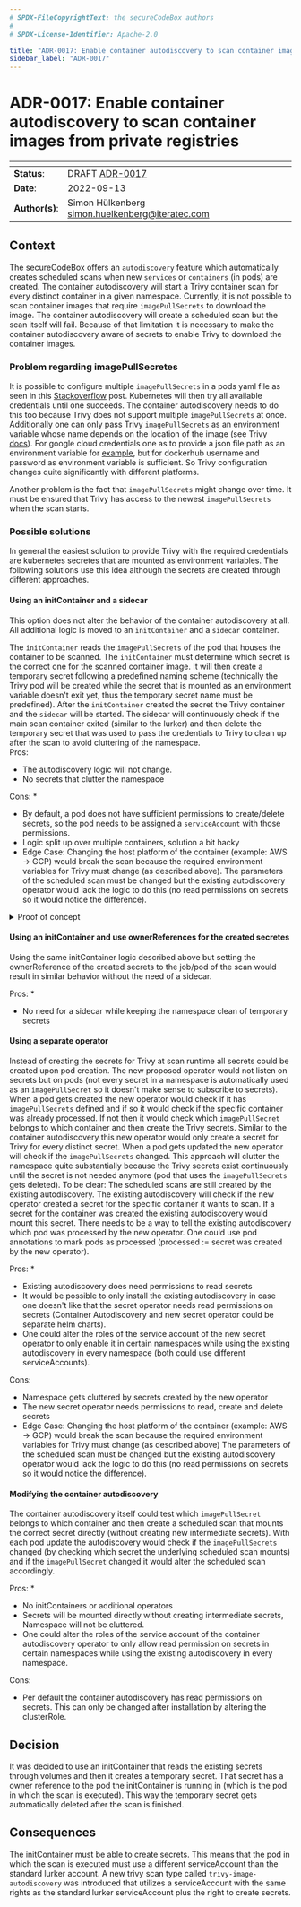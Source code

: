 ```yaml
---
# SPDX-FileCopyrightText: the secureCodeBox authors
#
# SPDX-License-Identifier: Apache-2.0

title: "ADR-0017: Enable container autodiscovery to scan container images from private registries"
sidebar_label: "ADR-0017"
---
```


# ADR-0017: Enable container autodiscovery to scan container images from private registries

| <!-- -->       | <!-- -->                                          |
|----------------|---------------------------------------------------|
| **Status**:    | DRAFT [ADR-0017](ADR-0017.md)                     |
| **Date**:      | 2022-09-13                                        |
| **Author(s)**: | Simon Hülkenberg <simon.huelkenberg@iteratec.com> |

## Context

The secureCodeBox offers an `autodiscovery` feature which automatically creates scheduled scans when new `services` or `containers` (in pods) are created. The container autodiscovery will start a Trivy container scan for every distinct container in a given namespace. Currently, it is not possible to scan container images that require `imagePullSecrets` to download the image. The container autodiscovery will create a scheduled scan but the scan itself will fail. Because of that limitation it is necessary to make the container autodiscovery aware of secrets to enable Trivy to download the container images.

### Problem regarding imagePullSecretes

It is possible to configure multiple `imagePullSecrets` in a pods yaml file as seen in this [Stackoverflow](https://stackoverflow.com/questions/67073039/multiple-imagepullsecrets-in-a-kubernetes-deployment-for-the-same-url) post. Kubernetes will then try all available credentials until one succeeds. The container autodiscovery needs to do this too because Trivy does not support multiple `imagePullSecrets` at once. Additionally one can only pass Trivy `imagePullSecrets` as an environment variable whose name depends on the location of the image (see Trivy [docs](https://aquasecurity.github.io/Trivy/v0.17.0/private-registries/)). For google cloud credentials one as to provide a json file path as an environment variable for [example](https://aquasecurity.github.io/Trivy/v0.17.0/private-registries/gcr/), but for dockerhub username and password as environment variable is sufficient. So Trivy configuration changes quite significantly with different platforms.  

Another problem is the fact that `imagePullSecrets` might change over time. It must be ensured that Trivy has access to the newest `imagePullSecrets` when the scan starts.  

### Possible solutions

In general the easiest solution to provide Trivy with the required credentials are kubernetes secretes that are mounted as environment variables. The following solutions use this idea although the secrets are created through different approaches.

#### Using an initContainer and a sidecar

This option does not alter the behavior of the container autodiscovery at all. All additional logic is moved to an `initContainer` and a `sidecar` container.  

The `initContainer` reads the `imagePullSecrets` of the pod that houses the container to be scanned. The `initContainer` must determine which secret is the correct one for the scanned container image. It will then create a temporary secret following a predefined naming scheme (technically the Trivy pod will be created while the secret that is mounted as an environment variable doesn't exit yet, thus the temporary secret name must be predefined). After the `initContainer` created the secret the Trivy container and the `sidecar` will be started. The sidecar will continuously check if the main scan container exited (similar to the lurker) and then delete the temporary secret that was used to pass the credentials to Trivy to clean up after the scan to avoid cluttering of the namespace.   
Pros: 

* The autodiscovery logic will not change.
* No secrets that clutter the namespace

Cons: 
* 
* By default, a pod does not have sufficient permissions to create/delete secrets, so the pod needs to be assigned a `serviceAccount` with those permissions.   
* Logic split up over multiple containers, solution a bit hacky
* Edge Case: Changing the host platform of the container (example: AWS -> GCP) would break the scan because the required environment variables for Trivy must change (as described above). The parameters of the scheduled scan must be changed but the existing autodiscovery operator would lack the logic to do this (no read permissions on secrets so it would notice the difference).

<details><summary> Proof of concept</summary>
This simplified example will do the following: The `initContainer` will created a secret that is mounted by the main container `imagine-this-is-Trivy`. The main container will print the value of the secret and then sleep for 10 seconds. When the main container completes the `sidecar` will delete the secret.
The real implementation wouldn't use kubectl directly nor the shared volume. This is just a simplification.

```yaml
kind: ServiceAccount
metadata:
  name: internal-kubectl
---
apiVersion: v1
apiVersion: rbac.authorization.k8s.io/v1
kind: Role
metadata:
  name: modify-secrets
rules:
- apiGroups: [""]
  resources:
  - secrets
  verbs:
  - get
  - create
  - list
  - delete
---
apiVersion: rbac.authorization.k8s.io/v1
kind: RoleBinding
metadata:
  name: modify-secrets-to-service-account
roleRef:
  apiGroup: rbac.authorization.k8s.io
  kind: Role
  name: modify-secrets
subjects:
- kind: ServiceAccount
  name: internal-kubectl
---
apiVersion: batch/v1
kind: Job
metadata:
  name: secret-test
spec:
  template:
    metadata:
      name: secret-test-pod
    spec:
      serviceAccountName: internal-kubectl
      restartPolicy: Never
      volumes:
      - name: shared-volume
        emptyDir: {}
      initContainers:
      - command:
        - sh
        - -c
        - pacman -Sy && pacman -S --noconfirm kubectl && kubectl create secret generic
          some-image-pull-secret --from-literal=username=im_a_secret!
        image: archlinux
        name: init-secret
      containers:
      - command:
        - sh
        - -c
        - echo secret is $env_test_secret && sleep 10 && touch /shared-volume/shutdown
        env:
        - name: env_test_secret
          valueFrom:
            secretKeyRef:
              key: username
              name: some-image-pull-secret
        image: archlinux
        name: imagine-this-is-Trivy
        volumeMounts:
        - name: shared-volume
          mountPath: /shared-volume
      - command:
        - sh
        - -c
        - pacman -Sy && pacman -S --noconfirm kubectl && while [ ! -f /shared-volume/shutdown ]; do echo shutdownfile not found && sleep 2; done; kubectl delete secrets some-image-pull-secret
        image: archlinux
        name: secret-deletion-on-stop-sidecar
        volumeMounts:
        - name: shared-volume
          mountPath: /shared-volume
```
</details>

#### Using an initContainer and use ownerReferences for the created secretes

Using the same initContainer logic described above but setting the ownerReference of the created secrets to the job/pod of the scan would result in similar behavior without the need of a sidecar.

Pros:
* 
* No need for a sidecar while keeping the namespace clean of temporary secrets

#### Using a separate operator

Instead of creating the secrets for Trivy at scan runtime all secrets could be created upon pod creation. The new proposed operator would not listen on secrets but on pods (not every secret in a namespace is automatically used as an `imagePullSecret` so it doesn't make sense to subscribe to secrets). When a pod gets created the new operator would check if it has `imagePullSecrets` defined and if so it would check if the specific container  was already processed. If not then it would check which `imagePullSecret` belongs to which container and then create the Trivy secrets. Similar to the container autodiscovery this new operator would only create a secret for Trivy for every distinct secret. When a pod gets updated the new operator will check if the `imagePullSecrets` changed. This approach will clutter the namespace quite substantially because the Trivy secrets exist continuously until the secret is not needed anymore (pod that uses the `imagePullSecrets` gets deleted). To be clear: The scheduled scans are still created by the existing autodiscovery. The existing autodiscovery will check if the new operator created a secret for the specific container it wants to scan. If a secret for the container was created the existing autodiscovery would mount this secret. There needs to be a way to tell the existing autodiscovery which pod was processed by the new operator. One could use pod annotations to mark pods as processed (processed := secret was created by the new operator).

Pros:
* 
* Existing autodiscovery does need permissions to read secrets
* It would be possible to only install the existing autodiscovery in case one doesn't like that the secret operator needs read permissions on secrets (Container Autodiscovery and new secret operator could be separate helm charts).
* One could alter the roles of the service account of the new secret operator to only enable it in certain namespaces while using the existing autodiscovery in every namespace (both could use different serviceAccounts).

Cons:

* Namespace gets cluttered by secrets created by the new operator
* The new secret operator needs permissions to read, create and delete secrets
* Edge Case: Changing the host platform of the container (example: AWS -> GCP) would break the scan because the required environment variables for Trivy must change (as described above) The parameters of the scheduled scan must be changed but the existing autodiscovery operator would lack the logic to do this (no read permissions on secrets so it would notice the difference).

#### Modifying the container autodiscovery

The container autodiscovery itself could test which `imagePullSecret` belongs to which container and then create a scheduled scan that mounts the correct secret directly (without creating new intermediate secrets). With each pod update the autodiscovery would check if the `imagePullSecrets` changed (by checking which secret the underlying scheduled scan mounts) and if the `imagePullSecret` changed it would alter the scheduled scan accordingly.

Pros:
* 
* No initContainers or additional operators
* Secrets will be mounted directly without creating intermediate secrets, Namespace will not be cluttered.
* One could alter the roles of the service account of the container autodiscovery operator to only allow read permission on secrets in certain namespaces while using the existing autodiscovery in every namespace.

Cons:

* Per default the container autodiscovery has read permissions on secrets. This can only be changed after installation by altering the clusterRole.


## Decision
It was decided to use an initContainer that reads the existing secrets through volumes and then it creates a temporary secret. That secret has a owner reference to the pod the initContainer is running in (which is the pod in which the scan is executed). This way the temporary secret gets automatically deleted after the scan is finished.

## Consequences
The initContainer must be able to create secrets. This means that the pod in which the scan is executed must use a different serviceAccount than the standard lurker account. A new trivy scan type called `trivy-image-autodiscovery` was introduced that utilizes a serviceAccount with the same rights as the standard lurker serviceAccount plus the right to create secrets.